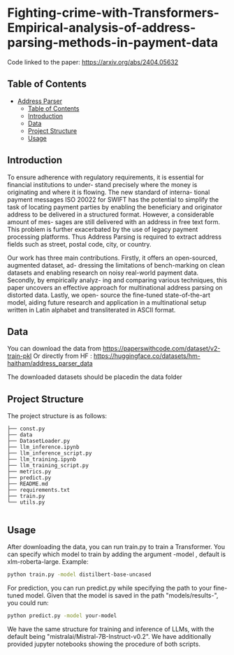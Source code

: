 # Fighting-crime-with-Transformers-Empirical-analysis-of-address-parsing-methods-in-payment-data
Code linked to the paper: https://arxiv.org/abs/2404.05632

## Table of Contents

- [Address Parser](#address-parser)
  - [Table of Contents](#table-of-contents)
  - [Introduction](#introduction)
  - [Data](#data)
  - [Project Structure](#project-structure)
  - [Usage](#usage)

## Introduction

To ensure adherence with regulatory requirements,
it is essential for financial institutions to under-
stand precisely where the money is originating and
where it is flowing. The new standard of interna-
tional payment messages ISO 20022 for SWIFT
has the potential to simplify the task of locating
payment parties by enabling the beneficiary and
originator address to be delivered in a structured
format. However, a considerable amount of mes-
sages are still delivered with an address in free text
form. This problem is further exacerbated by the
use of legacy payment processing platforms. Thus
Address Parsing is required to extract address fields
such as street, postal code, city, or country.

Our work has three main contributions. Firstly,
it offers an open-sourced, augmented dataset, ad-
dressing the limitations of bench-marking on clean
datasets and enabling research on noisy real-world
payment data. Secondly, by empirically analyz-
ing and comparing various techniques, this paper
uncovers an effective approach for multinational
address parsing on distorted data. Lastly, we open-
source the fine-tuned state-of-the-art model, aiding
future research and application in a multinational
setup written in Latin alphabet and transliterated in
ASCII format.


## Data

You can download the data from https://paperswithcode.com/dataset/v2-train-pkl
Or directly from HF : https://huggingface.co/datasets/hm-haitham/address_parser_data

The downloaded datasets should be placedin the data folder

## Project Structure

The project structure is as follows:

```
├── const.py
├── data
├── DatasetLoader.py
├── llm_inference.ipynb
├── llm_inference_script.py
├── llm_training.ipynb
├── llm_training_script.py
├── metrics.py
├── predict.py
├── README.md
├── requirements.txt
├── train.py
└── utils.py


```

## Usage
After downloading the data, you can run train.py to train a Transformer. You can specify which model to train by adding the argument -model <your-model-from-huggingface>, default is xlm-roberta-large. Example:
```bash
python train.py -model distilbert-base-uncased
```
For prediction, you can run predict.py while specifying the path to your fine-tuned model. Given that the model is saved in the path "models/results-<your-model>", you could run:
```bash
python predict.py -model your-model
```
We have the same structure for training and inference of LLMs, with the default being "mistralai/Mistral-7B-Instruct-v0.2". We have additionally provided jupyter notebooks showing the procedure of both scripts.
```


